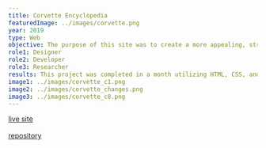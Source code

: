 ```yaml
---
title: Corvette Encyclopedia
featuredImage: ../images/corvette.png
year: 2019
type: Web
objective: The purpose of this site was to create a more appealing, stripped down version of a wiki site. This site was developed as a course project for CGT 353 at Purdue University. As a budding car enthusiast, I was inspired to create a site that finds a balance between design and technical information without being too overwhelming.
role1: Designer
role2: Developer
role3: Researcher
results: This project was completed in a month utilizing HTML, CSS, and jQuery. This site met all evaluation criteria in fields relating to 508 compliancy, aesthetics, and development. The next steps in this site would be to expand its current application and simplify the site by turning it into a React application.
image1: ../images/corvette_c1.png
image2: ../images/corvette_changes.png
image3: ../images/corvette_c8.png
---
```


<a href="https://nicoledwenger.com/websites/corvette/index.html" style="color: #212529;">live site</a>
<br/>
<br/>
<a href="https://github.com/nicoledwenger/CorvetteEncyclopedia" style="color: #212529;">repository</a>